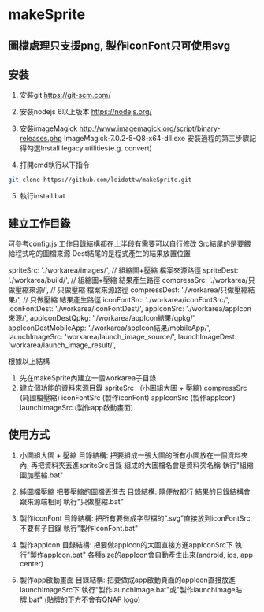 # makeSprite

## 圖檔處理只支援png, 製作iconFont只可使用svg

## 安裝
1. 安裝git
https://git-scm.com/

2. 安裝nodejs 6以上版本
https://nodejs.org/

3. 安裝imageMagick
http://www.imagemagick.org/script/binary-releases.php
ImageMagick-7.0.2-5-Q8-x64-dll.exe
安裝過程的第三步驟記得勾選Install legacy utilities(e.g. convert)

4. 打開cmd執行以下指令
```bash
git clone https://github.com/leidottw/makeSprite.git
```

5. 執行install.bat

## 建立工作目錄
可參考config.js
工作目錄結構都在上半段有需要可以自行修改
Src結尾的是要餵給程式吃的圖檔來源
Dest結尾的是程式產生的結果放置位置

spriteSrc: './workarea/images/', // 組縮圖+壓縮 檔案來源路徑
spriteDest: './workarea/build/', // 組縮圖+壓縮 結果產生路徑
compressSrc: './workarea/只做壓縮來源/', // 只做壓縮 檔案來源路徑
compressDest: './workarea/只做壓縮結果/', // 只做壓縮 結果產生路徑
iconFontSrc: './workarea/iconFontSrc/',
iconFontDest: './workarea/iconFontDest/',
appIconSrc: './workarea/appIcon來源/',
appIconDestQpkg: './workarea/appIcon結果/qpkg/',
appIconDestMobileApp: './workarea/appIcon結果/mobileApp/',
launchImageSrc: 'workarea/launch_image_source/',
launchImageDest: 'workarea/launch_image_result/',

根據以上結構
1. 先在makeSprite內建立一個workarea子目錄
2. 建立個功能的資料來源目錄
    spriteSrc （小圖組大圖 + 壓縮)
    compressSrc (純圖檔壓縮)
    iconFontSrc (製作iconFont)
    appIconSrc (製作appIcon)
    launchImageSrc (製作app啟動畫面)

## 使用方式
1. 小圖組大圖 + 壓縮
    目錄結構: 把要組成一張大圖的所有小圖放在一個資料夾內, 再把資料夾丟進spriteSrc目錄
    組成的大圖檔名會是資料夾名稱
    執行"組縮圖加壓縮.bat"

2. 純圖檔壓縮
    把要壓縮的圖檔丟進去
    目錄結構: 隨便放都行
    結果的目錄結構會跟來源端相同
    執行"只做壓縮.bat"

3. 製作iconFont
    目錄結構: 把所有要做成字型檔的".svg"直接放到iconFontSrc, 不要有子目錄
    執行"製作IconFont.bat"

4. 製作appIcon
    目錄結構: 把要做appIcon的大圖直接方進appIconSrc下
    執行"製作appIcon.bat"
    各種size的appIcon會自動產生出來(android, ios, app center)

5. 製作app啟動畫面
    目錄結構: 把要做成app啟動頁面的appIcon直接放進launchImageSrc下
    執行"製作launchImage.bat"或"製作launchImage貼牌.bat"
    (貼牌的下方不會有QNAP logo)
